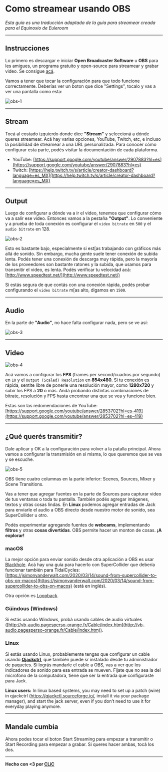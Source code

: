 # Como streamear usando OBS

*Esta guía es una traducción adaptada de la guía para streamear creada para el Equinoxio de Euleroom*

---

## Instrucciones

Lo primero es descargar e iniciar **Open Broadcaster Software** u **OBS** para les amigues, un programa gratuito y open-source para streamear y grabar video. Se consigue [acá](https://obsproject.com/ ).

Vamos a tener que tocar la configuración para que todo funcione correctamente. Deberías ver un boton que dice "Settings", tocalo y vas a ver una pantalla como esta:

![obs-1](https://raw.githubusercontent.com/pLabarta/livecoding-stuff/master/guia-OBS/img/obs-1.png)

---

## Stream

Tocá al costado izquierdo donde dice **"Stream"** y seleccioná a dónde queres streamear. Acá hay varias opciones, YouTube, Twitch, etc, e incluso la posibilidad de streamear a una URL personalizada. Para conocer cómo configurar esta parte, podés visitar la documentación de cada plataforma.

- YouTube: [https://support.google.com/youtube/answer/2907883?hl=es](https://support.google.com/youtube/answer/2907883?hl=es)
- Twitch: [https://help.twitch.tv/s/article/creator-dashboard?language=es_MX](https://help.twitch.tv/s/article/creator-dashboard?language=es_MX)

---

## Output

Luego de configurar a dónde va a ir el video, tenemos que configurar cómo va a salir ese video. Entonces vamos a la pestaña **"Output"**. Lo conveniente y a prueba de toda conexión es configurar el `video bitrate` en `500` y el `audio bitrate` en 128.

![obs-2](https://raw.githubusercontent.com/pLabarta/livecoding-stuff/master/guia-OBS/img/obs-2.png)

Esto es bastante bajo, especialmente si est[as trabajando con gráficos más allá de sonido. Sin embargo, mucha gente suele tener conexión de subida lenta. Podés tener una conexión de descarga muy rápida, pero la mayoría de los proveedores son bastante ratones y la subida, que usamos para transmitir el video, es lenta. Podés verificar tu velocidad acá: [http://www.speedtest.net/](http://www.speedtest.net/)

Si estás segura de que contás con una conexión rápida, podés probar configurando el `video bitrate` m[as alto, digamos en `1500`.

---

## Audio

En la parte de **"Audio"**, no hace falta configurar nada, pero se ve así:

![obs-3](https://raw.githubusercontent.com/pLabarta/livecoding-stuff/master/guia-OBS/img/obs-3.png)

---

## Video

![obs-4](https://raw.githubusercontent.com/pLabarta/livecoding-stuff/master/guia-OBS/img/obs-4.png)

Acá vamos a configurar los **FPS** (frames per second/cuadros por segundo) en `10` y el `Output (Scaled) Resolution` en **854x480**. Si tu conexión es rápida, sentite libre de ponerle una resolución mayor, como **1280x720** y subir los FPS a **20** o más. Andá probando distintas combinaciones de bitrate, resolución y FPS hasta encontrar una que se vea y funcione bien.

Estas son las redomendaciones de YouTube: [https://support.google.com/youtube/answer/2853702?hl=es-419](https://support.google.com/youtube/answer/2853702?hl=es-419)

---

## ¿Qué querés transmitir?

Dale aplicar y OK a la configuración para volver a la patalla principal. Ahora vamos a configurar la transmisión en si misma, lo que queremos que se vea y se escuche.

![obs-5](https://raw.githubusercontent.com/pLabarta/livecoding-stuff/master/guia-OBS/img/obs-5.png)

OBS tiene cuatro columnas en la parte inferior: Scenes, Sources, Mixer y Scene Transitions.

Vas a tener que agregar fuentes en la parte de Sources para capturar video de tus ventanas o toda tu pantalla. También podés agregar imágenes, textos y otras cosas lindas. En **Linux** podemos agregar entradas de Jack para enviarle el audio a OBS directo desde nuestro motor de sonido, sea SuperCollider u otro.

Podés experimentar agregando fuentes de **webcams**, implementando **filtros** y otras **cosas divertidas**. OBS permite hacer un monton de cosas. **¡A explorar!**

### macOS

La mejor opción para enviar sonido desde otra aplicación a OBS es usar [Blackhole](https://github.com/ExistentialAudio/BlackHole). Acá hay una guía para hacerlo con SuperCollider que debería funcionar también para TidalCycles: [https://jsimonvanderwalt.com/2020/03/14/sound-from-supercollider-to-obs-on-macos](https://jsimonvanderwalt.com/2020/03/14/sound-from-supercollider-to-obs-on-macos) (está en inglés). 

Otra opción es [Loopback](https://rogueamoeba.com/loopback/).

### Güindous (Windows)

Si estás usando Windows, probá usando cables de audio virtuales ([http://vb-audio.pagesperso-orange.fr/Cable/index.htm](http://vb-audio.pagesperso-orange.fr/Cable/index.htm)).

### Linux

Si estás usando Linux, probablemente tengas que configurar un cable usando [**Qjackctrl**](https://qjackctl.sourceforge.io/), que también puede sr instalado desde tu administrador de paquetes. Si lográs mandarle el cable a OBS, vas a ver que los indicadores de sonido para esa entrada se mueven. Fijate que no sea la del microfono de la computadora, tiene que ser la entrada que configuraste para Jack.

**Linux users:** In linux based systems, you may need to set up a patch (wire) in qjackctrl (https://qjackctl.sourceforge.io/, install it via your package manager), and start the jack server, even if you don’t need to use it for everyday playing anymore.

---

## Mandale cumbia

Ahora podes tocar el boton Start Streaming para empezar a transmitir o Start Recording para empezar a grabar. Si queres hacer ambas, tocá los dos.

---

**Hecho con <3 por [CLiC](https://colectivo-de-livecoders.gitlab.io/)**







